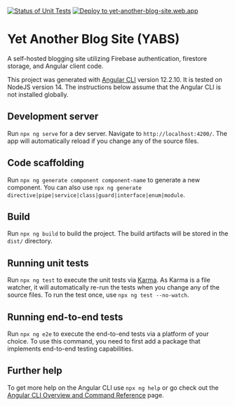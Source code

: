 
[![Status of Unit Tests](https://github.com/calledtoconstruct/yabs/workflows/Execute%20Unit%20Tests/badge.svg)](https://github.com/calledtoconstruct/yabs/actions/workflows/test-production.yml)
[![Deploy to yet-another-blog-site.web.app](https://github.com/calledtoconstruct/yabs/workflows/Deploy%20to%20yet-another-blog-site.web.app/badge.svg)](https://github.com/calledtoconstruct/yabs/actions/workflows/deploy-to-firebase.yml)

# Yet Another Blog Site (YABS)

A self-hosted blogging site utilizing Firebase authentication, firestore storage, and Angular client code.

This project was generated with [Angular CLI](https://github.com/angular/angular-cli) version 12.2.10.  It is tested on NodeJS version 14.  The instructions
below assume that the Angular CLI is not installed globally.

## Development server

Run `npx ng serve` for a dev server. Navigate to `http://localhost:4200/`. The app will automatically reload if you change any of the source files.

## Code scaffolding

Run `npx ng generate component component-name` to generate a new component. You can also use `npx ng generate directive|pipe|service|class|guard|interface|enum|module`.

## Build

Run `npx ng build` to build the project. The build artifacts will be stored in the `dist/` directory.

## Running unit tests

Run `npx ng test` to execute the unit tests via [Karma](https://karma-runner.github.io).  As Karma is a file watcher, it will automatically re-run the tests
when you change any of the source files.  To run the test once, use `npx ng test --no-watch`.

## Running end-to-end tests

Run `npx ng e2e` to execute the end-to-end tests via a platform of your choice. To use this command, you need to first add a package that implements end-to-end testing capabilities.

## Further help

To get more help on the Angular CLI use `npx ng help` or go check out the [Angular CLI Overview and Command Reference](https://angular.io/cli) page.

